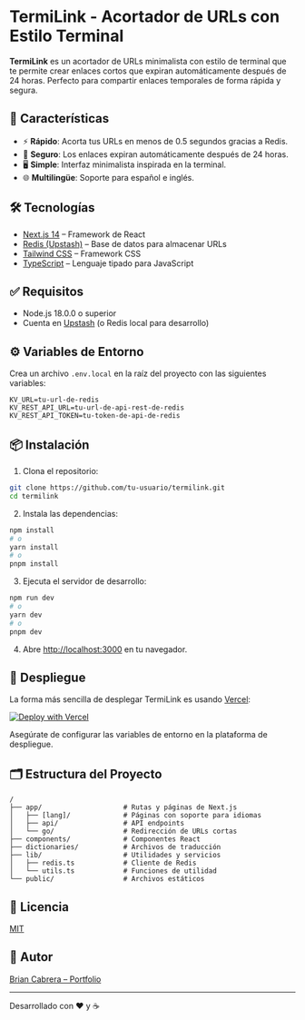 # TermiLink - Acortador de URLs con Estilo Terminal

**TermiLink** es un acortador de URLs minimalista con estilo de terminal que te permite crear enlaces cortos que expiran automáticamente después de 24 horas. Perfecto para compartir enlaces temporales de forma rápida y segura.

## 🚀 Características

- ⚡️ **Rápido**: Acorta tus URLs en menos de 0.5 segundos gracias a Redis.
- 🔐 **Seguro**: Los enlaces expiran automáticamente después de 24 horas.
- 🖥 **Simple**: Interfaz minimalista inspirada en la terminal.
- 🌐 **Multilingüe**: Soporte para español e inglés.

## 🛠 Tecnologías

- [Next.js 14](https://nextjs.org/) – Framework de React
- [Redis (Upstash)](https://upstash.com/) – Base de datos para almacenar URLs
- [Tailwind CSS](https://tailwindcss.com/) – Framework CSS
- [TypeScript](https://www.typescriptlang.org/) – Lenguaje tipado para JavaScript

## ✅ Requisitos

- Node.js 18.0.0 o superior
- Cuenta en [Upstash](https://upstash.com/) (o Redis local para desarrollo)

## ⚙️ Variables de Entorno

Crea un archivo `.env.local` en la raíz del proyecto con las siguientes variables:

```env
KV_URL=tu-url-de-redis
KV_REST_API_URL=tu-url-de-api-rest-de-redis
KV_REST_API_TOKEN=tu-token-de-api-de-redis
````

## 📦 Instalación

1. Clona el repositorio:

```bash
git clone https://github.com/tu-usuario/termilink.git
cd termilink
```

2. Instala las dependencias:

```bash
npm install
# o
yarn install
# o
pnpm install
```

3. Ejecuta el servidor de desarrollo:

```bash
npm run dev
# o
yarn dev
# o
pnpm dev
```

4. Abre [http://localhost:3000](http://localhost:3000) en tu navegador.

## 🚀 Despliegue

La forma más sencilla de desplegar TermiLink es usando [Vercel](https://vercel.com):

[![Deploy with Vercel](https://vercel.com/button)](https://vercel.com/new/clone?repository-url=https%3A%2F%2Fgithub.com%2Ftu-usuario%2Ftermilink)

Asegúrate de configurar las variables de entorno en la plataforma de despliegue.

## 🗂 Estructura del Proyecto

```
/
├── app/                    # Rutas y páginas de Next.js
│   ├── [lang]/             # Páginas con soporte para idiomas
│   ├── api/                # API endpoints
│   └── go/                 # Redirección de URLs cortas
├── components/             # Componentes React
├── dictionaries/           # Archivos de traducción
├── lib/                    # Utilidades y servicios
│   ├── redis.ts            # Cliente de Redis
│   └── utils.ts            # Funciones de utilidad
└── public/                 # Archivos estáticos
```

## 📄 Licencia

[MIT](LICENSE)

## 👤 Autor

[Brian Cabrera – Portfolio](https://briancabrera.com)

---

Desarrollado con ❤️ y ☕
